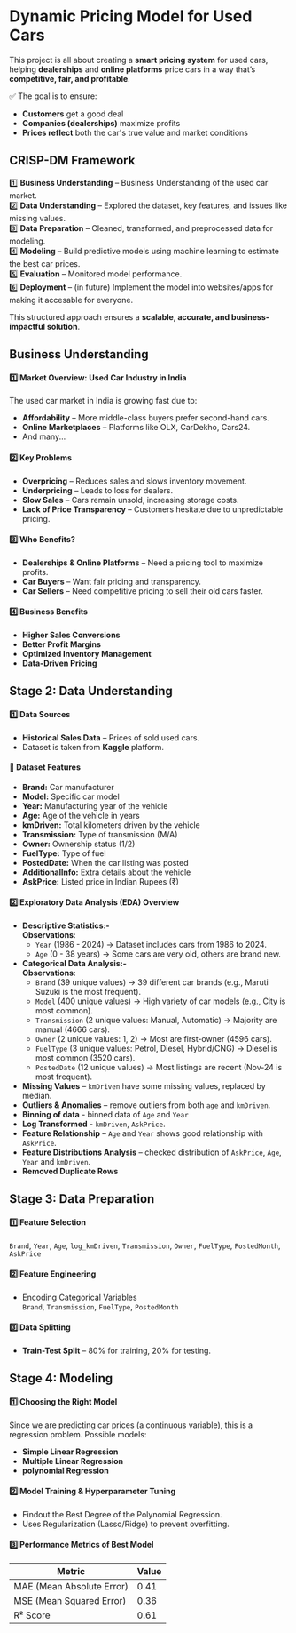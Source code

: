 # Dynamic Pricing Model for Used Cars   

This project is all about creating a **smart pricing system** for used cars, helping **dealerships** and **online platforms** price cars in a way that’s **competitive, fair, and profitable**.  

✅ The goal is to ensure:  
- **Customers** get a good deal   
- **Companies (dealerships)** maximize profits   
- **Prices reflect** both the car's true value and market conditions 
## CRISP-DM Framework

1️⃣ **Business Understanding** – Business Understanding of the used car market. \
2️⃣ **Data Understanding** – Explored the dataset, key features, and issues like missing values. \
3️⃣ **Data Preparation** – Cleaned, transformed, and preprocessed data for modeling.  \
4️⃣ **Modeling** – Build predictive models using machine learning to estimate the best car prices. \
5️⃣ **Evaluation** – Monitored model performance.  \
6️⃣ **Deployment** –  (in future) Implement the model into websites/apps for making it accesable for everyone. 

This structured approach ensures a **scalable, accurate, and business-impactful solution**.  

## Business Understanding  

#### 1️⃣ Market Overview: Used Car Industry in India  
The used car market in India is growing fast due to:  

- **Affordability** – More middle-class buyers prefer second-hand cars.  
- **Online Marketplaces** – Platforms like OLX, CarDekho, Cars24.  
- And many...

#### 2️⃣ Key Problems  
- **Overpricing** – Reduces sales and slows inventory movement.  
- **Underpricing** – Leads to loss for dealers.  
- **Slow Sales** – Cars remain unsold, increasing storage costs.  
- **Lack of Price Transparency** – Customers hesitate due to unpredictable pricing.  

#### 3️⃣ Who Benefits?  
- **Dealerships & Online Platforms** – Need a pricing tool to maximize profits.  
- **Car Buyers** – Want fair pricing and transparency.  
- **Car Sellers** – Need competitive pricing to sell their old cars faster.  

#### 4️⃣ Business Benefits  
- **Higher Sales Conversions**  
- **Better Profit Margins** 
- **Optimized Inventory Management**  
- **Data-Driven Pricing** 
## Stage 2: Data Understanding

#### 1️⃣ Data Sources  
- **Historical Sales Data** – Prices of sold used cars.   
- Dataset is taken from **Kaggle** platform.

#### 🔹 **Dataset Features**

- **Brand:** Car manufacturer  
- **Model:** Specific car model
- **Year:** Manufacturing year of the vehicle 
- **Age:** Age of the vehicle in years  
- **kmDriven:** Total kilometers driven by the vehicle  
- **Transmission:** Type of transmission (M/A)  
- **Owner:** Ownership status (1/2)  
- **FuelType:** Type of fuel
- **PostedDate:** When the car listing was posted  
- **AdditionalInfo:** Extra details about the vehicle  
- **AskPrice:** Listed price in Indian Rupees (₹)  

#### 2️⃣ Exploratory Data Analysis (EDA) Overview  

- **Descriptive Statistics:-** \
    **Observations**:
    - `Year` (1986 - 2024) → Dataset includes cars from 1986 to 2024.
    - `Age` (0 - 38 years) → Some cars are very old, others are brand new.
- **Categorical Data Analysis:-** \
    **Observations**:
    - `Brand` (39 unique values) → 39 different car brands (e.g., Maruti Suzuki is the most frequent).
    - `Model` (400 unique values) → High variety of car models (e.g., City is most common).
    - `Transmission` (2 unique values: Manual, Automatic) → Majority are manual (4666 cars).
    - `Owner` (2 unique values: 1, 2) → Most are first-owner (4596 cars).
    - `FuelType` (3 unique values: Petrol, Diesel, Hybrid/CNG) → Diesel is most common (3520 cars).
    - `PostedDate` (12 unique values) → Most listings are recent (Nov-24 is most frequent).
- **Missing Values** – `kmDriven` have some missing values, replaced by median.
- **Outliers & Anomalies** – remove outliers from both `age` and `kmDriven`.
- **Binning of data** - binned data of `Age` and `Year`
- **Log Transformed** - `kmDriven`, `AskPrice`.
- **Feature Relationship** – `Age` and `Year` shows good relationship with `AskPrice`.
- **Feature Distributions Analysis** – checked distribution of `AskPrice`, `Age`, `Year` and `kmDriven`.
- **Removed Duplicate Rows**
## Stage 3: Data Preparation  

#### 1️⃣ Feature Selection
`Brand`, `Year`, `Age`, `log_kmDriven`, `Transmission`, `Owner`, `FuelType`, `PostedMonth`, `AskPrice`

#### 2️⃣ Feature Engineering  
- Encoding Categorical Variables  
`Brand`, `Transmission`, `FuelType`, `PostedMonth`

#### 3️⃣ Data Splitting  
- **Train-Test Split** – 80% for training, 20% for testing. 
## Stage 4: Modeling

#### 1️⃣ Choosing the Right Model  
Since we are predicting car prices (a continuous variable), this is a regression problem. Possible models:  

- **Simple Linear Regression**
- **Multiple Linear Regression**
- **polynomial Regression**

#### 2️⃣ Model Training & Hyperparameter Tuning
- Findout the Best Degree of the Polynomial Regression.
- Uses Regularization (Lasso/Ridge) to prevent overfitting.

#### 3️⃣ Performance Metrics of Best Model

| Metric | Value |
|---|---|
| MAE (Mean Absolute Error) | 0.41 |
| MSE (Mean Squared Error) | 0.36 |
| R² Score | 0.61 |

